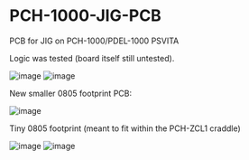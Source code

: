 # PCH-1000-JIG-PCB
PCB for JIG on PCH-1000/PDEL-1000 PSVITA

Logic was tested (board itself still untested).

![image](https://user-images.githubusercontent.com/203427/224272758-930ef81a-a32f-41a9-afde-b1d8dcfc2766.png)
![image](https://user-images.githubusercontent.com/203427/224272828-b04cba04-a9a8-4f40-96c6-87245885e82e.png)

New smaller 0805 footprint PCB: 

![image](https://user-images.githubusercontent.com/203427/225348474-67f1b619-1317-4e49-8dcd-ff30cb4a7db6.png)

Tiny 0805 footprint (meant to fit within the PCH-ZCL1 craddle)

![image](https://user-images.githubusercontent.com/203427/225584432-89f760d3-0276-4b2e-ba7f-6c2a39cd21df.png)
![image](https://user-images.githubusercontent.com/203427/225584517-05827e36-59b3-4463-b128-af7be1ee7a76.png)


